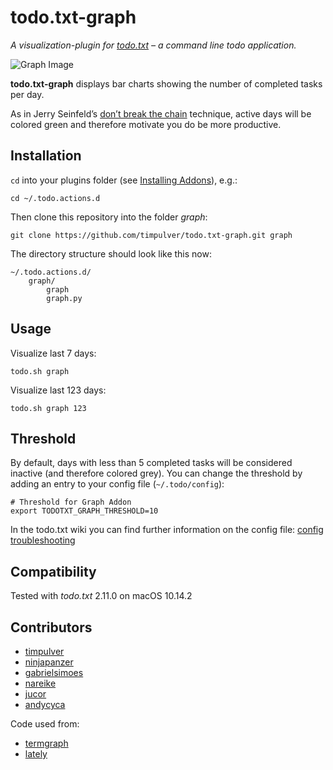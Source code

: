 # todo.txt-graph

*A visualization-plugin for [todo.txt](http://todotxt.com/) – a command line todo application.*  

![Graph Image](https://cloud.githubusercontent.com/assets/1055819/11110492/dd8527fe-88fc-11e5-9957-2e03db505fbd.png)

**todo.txt-graph** displays bar charts showing the number of completed tasks per day.  

As in Jerry Seinfeld’s [don’t break the chain](http://dontbreakthechain.com/what) technique, active days will be colored green and therefore motivate you do be more productive.

## Installation

`cd` into your plugins folder (see [Installing Addons](https://github.com/ginatrapani/todo.txt-cli/wiki/Creating-and-Installing-Add-ons)), e.g.:


```
cd ~/.todo.actions.d
```

Then clone this repository into the folder *graph*:

```
git clone https://github.com/timpulver/todo.txt-graph.git graph
```

The directory structure should look like this now:  

```
~/.todo.actions.d/
    graph/
        graph
        graph.py  
```

## Usage

Visualize last 7 days:  

```
todo.sh graph
```

Visualize last 123 days:  

```
todo.sh graph 123
```

## Threshold

By default, days with less than 5 completed tasks will be considered inactive (and therefore colored grey). You can change the threshold by adding an entry to your config file (`~/.todo/config`):  

```
# Threshold for Graph Addon
export TODOTXT_GRAPH_THRESHOLD=10
```

In the todo.txt wiki you can find further information on the config file: [config troubleshooting](https://github.com/todotxt/todo.txt-cli/wiki/Troubleshooting)

## Compatibility

Tested with *todo.txt* 2.11.0 on macOS 10.14.2

## Contributors

- [timpulver](https://github.com/timpulver)
- [ninjapanzer](https://github.com/ninjapanzer)
- [gabrielsimoes](https://github.com/gabrielsimoes)
- [nareike](https://github.com/nareike)
- [jucor](https://github.com/jucor)
- [andycyca](https://github.com/andycyca)

Code used from:  

- [termgraph](https://github.com/mkaz/termgraph/blob/master/termgraph.py)
- [lately](https://github.com/emilerl/emilerl/)





